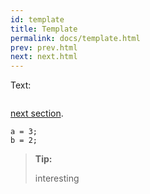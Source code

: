 ```yaml
---
id: template
title: Template
permalink: docs/template.html
prev: prev.html
next: next.html
---
```


Text:

```js
```

[next section](/something/docs/introduction.html). 

```js{1,2}
a = 3;
b = 2;
```

>**Tip:**
>
>interesting
